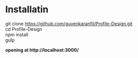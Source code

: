# Installatin

git clone https://github.com/guvenkaranfil/Profile-Design.git<br/>
cd Profile-Design<br/>
npm install<br/>
gulp<br/>

**opening at http://localhost:3000/**
